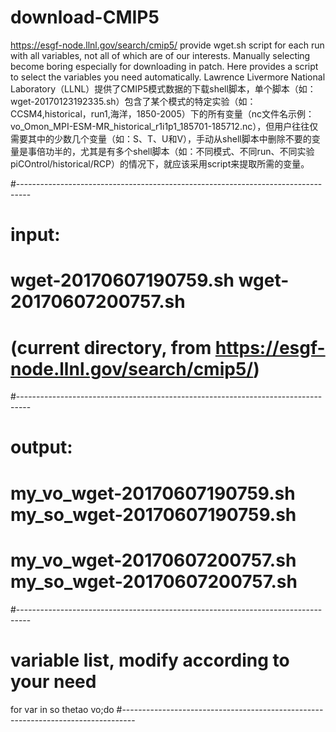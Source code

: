 # download-CMIP5
https://esgf-node.llnl.gov/search/cmip5/ provide wget.sh script for each run with all variables, not all of which are of our interests. Manually selecting become boring especially for downloading in patch. Here provides a script to select the variables you need automatically.
Lawrence Livermore National Laboratory（LLNL）提供了CMIP5模式数据的下载shell脚本，单个脚本（如：wget-20170123192335.sh）包含了某个模式的特定实验（如：CCSM4,historical，run1,海洋，1850-2005）下的所有变量（nc文件名示例：vo_Omon_MPI-ESM-MR_historical_r1i1p1_185701-185712.nc），但用户往往仅需要其中的少数几个变量（如：S、T、U和V），手动从shell脚本中删除不要的变量是事倍功半的，尤其是有多个shell脚本（如：不同模式、不同run、不同实验piCOntrol/historical/RCP）的情况下，就应该采用script来提取所需的变量。


#---------------------------------------------------------------------------------
# input:
# wget-20170607190759.sh wget-20170607200757.sh
# (current directory, from https://esgf-node.llnl.gov/search/cmip5/)
#---------------------------------------------------------------------------------
# output:
# my_vo_wget-20170607190759.sh my_so_wget-20170607190759.sh 
# my_vo_wget-20170607200757.sh my_so_wget-20170607200757.sh 
#---------------------------------------------------------------------------------
# variable list, modify according to your need
for var in so thetao vo;do
#---------------------------------------------------------------------------------
